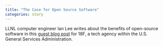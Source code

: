 ```yaml
---
title: "The Case for Open Source Software"
categories: story
---
```


LLNL computer engineer Ian Lee writes about the benefits of open-source software in this [guest blog post](https://18f.gsa.gov/2018/07/12/the-case-for-open-source-software/) for 18F, a tech agency within the U.S. General Services Administration.
